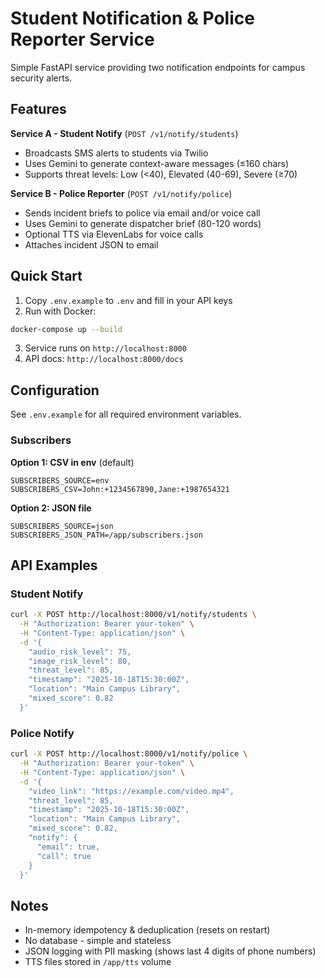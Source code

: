 # Student Notification & Police Reporter Service

Simple FastAPI service providing two notification endpoints for campus security alerts.

## Features

**Service A - Student Notify** (`POST /v1/notify/students`)
- Broadcasts SMS alerts to students via Twilio
- Uses Gemini to generate context-aware messages (≤160 chars)
- Supports threat levels: Low (<40), Elevated (40-69), Severe (≥70)

**Service B - Police Reporter** (`POST /v1/notify/police`)
- Sends incident briefs to police via email and/or voice call
- Uses Gemini to generate dispatcher brief (80-120 words)
- Optional TTS via ElevenLabs for voice calls
- Attaches incident JSON to email

## Quick Start

1. Copy `.env.example` to `.env` and fill in your API keys
2. Run with Docker:
```bash
docker-compose up --build
```

3. Service runs on `http://localhost:8000`
4. API docs: `http://localhost:8000/docs`

## Configuration

See `.env.example` for all required environment variables.

### Subscribers

**Option 1: CSV in env** (default)
```
SUBSCRIBERS_SOURCE=env
SUBSCRIBERS_CSV=John:+1234567890,Jane:+1987654321
```

**Option 2: JSON file**
```
SUBSCRIBERS_SOURCE=json
SUBSCRIBERS_JSON_PATH=/app/subscribers.json
```

## API Examples

### Student Notify
```bash
curl -X POST http://localhost:8000/v1/notify/students \
  -H "Authorization: Bearer your-token" \
  -H "Content-Type: application/json" \
  -d '{
    "audio_risk_level": 75,
    "image_risk_level": 80,
    "threat_level": 85,
    "timestamp": "2025-10-18T15:30:00Z",
    "location": "Main Campus Library",
    "mixed_score": 0.82
  }'
```

### Police Notify
```bash
curl -X POST http://localhost:8000/v1/notify/police \
  -H "Authorization: Bearer your-token" \
  -H "Content-Type: application/json" \
  -d '{
    "video_link": "https://example.com/video.mp4",
    "threat_level": 85,
    "timestamp": "2025-10-18T15:30:00Z",
    "location": "Main Campus Library",
    "mixed_score": 0.82,
    "notify": {
      "email": true,
      "call": true
    }
  }'
```

## Notes

- In-memory idempotency & deduplication (resets on restart)
- No database - simple and stateless
- JSON logging with PII masking (shows last 4 digits of phone numbers)
- TTS files stored in `/app/tts` volume
